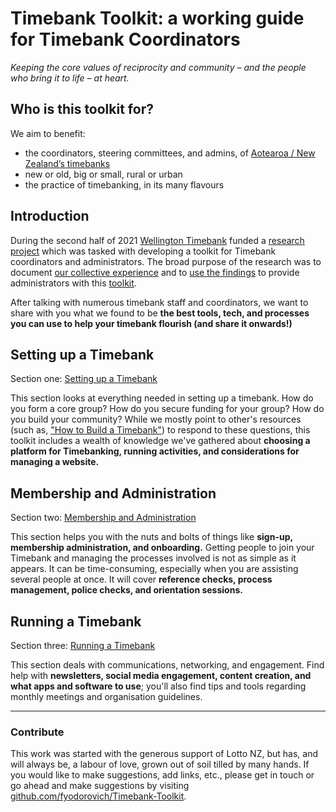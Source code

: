 # Timebank Toolkit: a working guide for Timebank Coordinators 

_Keeping the core values of reciprocity and community – and the people who bring it to life – at heart._

## Who is this toolkit for?

We aim to benefit:
- the coordinators, steering committees, and admins, of [Aotearoa / New Zealand’s timebanks](TimebanksANZ.md)
- new or old, big or small, rural or urban
- the practice of timebanking, in its many flavours

## Introduction
During the second half of 2021 [Wellington Timebank](https://wellingtonsouth.timebanks.org) funded a [research project](http://www.newtowncommunity.org.nz/timebank-toolkit) which was tasked with developing a toolkit for Timebank coordinators and administrators. The broad purpose of the research was to document [our collective experience](https://docs.google.com/presentation/d/1f6Fky5CK_OfiQzhPGYmj78ezXj6Ov03WlkWU3oR77gE/edit#slide=id.p) and to [use the findings](Findings.md)  to provide administrators with this [toolkit](Toolkit.md).

After talking with numerous timebank staff and coordinators, we want to share with you what we found to be **the best tools, tech, and processes you can use to help your timebank flourish (and share it onwards!)**

## Setting up a Timebank

Section one: [Setting up a Timebank](section_01.md)

This section looks at everything needed in setting up a timebank. How do you form a core group? How do you secure funding for your group? How do you build your community? While we mostly point to other's resources (such as, ["How to Build a Timebank"](https://timeexchange.co.nz/images/Resources/Startup/How-to-Build-a-TimeBank.pdf)) to respond to these questions, this toolkit includes a wealth of knowledge we've gathered about **choosing a platform for Timebanking, running activities, and considerations for managing a website.**

## Membership and Administration

Section two: [Membership and Administration](section_02.md)

This section helps you with the nuts and bolts of things like **sign-up, membership administration, and onboarding.** Getting people to join your Timebank and managing the processes involved is not as simple as it appears. It can be time-consuming, especially when you are assisting several people at once. It will cover **reference checks, process management, police checks, and orientation sessions.**
 

## Running a Timebank 

Section three: [Running a Timebank](section_03.md)

This section deals with communications, networking, and engagement. Find help with **newsletters, social media engagement, content creation, and what apps and software to use**; you'll also find tips and tools regarding monthly meetings and organisation guidelines. 

---

### Contribute

This work was started with the generous support of Lotto NZ, but has, and will always be, a labour of love, grown out of soil tilled by many hands. If you would like to make suggestions, add links, etc., please get in touch or go ahead and make suggestions by visiting [github.com/fyodorovich/Timebank-Toolkit](https://github.com/fyodorovich/Timebank-Toolkit).
